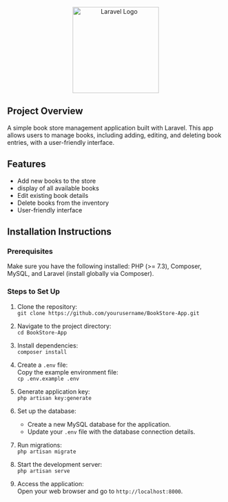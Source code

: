 <p align="center"><a href="https://laravel.com" target="_blank"><img src="https://raw.githubusercontent.com/laravel/art/master/logo-lockup/5%20SVG/2%20CMYK/1%20Full%20Color/laravel-logolockup-cmyk-red.svg" width="200" alt="Laravel Logo"></a></p>

## Project Overview
A simple book store management application built with Laravel. This app allows users to manage books, including adding, editing, and deleting book entries, with a user-friendly interface.

## Features
- Add new books to the store
- display of all available books 
- Edit existing book details
- Delete books from the inventory
- User-friendly interface 
  
## Installation Instructions

### Prerequisites
Make sure you have the following installed: PHP (>= 7.3), Composer, MySQL, and Laravel (install globally via Composer).

### Steps to Set Up
1. Clone the repository:  
   `git clone https://github.com/yourusername/BookStore-App.git`

2. Navigate to the project directory:  
   `cd BookStore-App`

3. Install dependencies:  
   `composer install`

4. Create a `.env` file:  
   Copy the example environment file:  
   `cp .env.example .env`

5. Generate application key:  
   `php artisan key:generate`

6. Set up the database:  
   - Create a new MySQL database for the application.  
   - Update your `.env` file with the database connection details.

7. Run migrations:  
   `php artisan migrate`

8. Start the development server:  
   `php artisan serve`

9. Access the application:  
   Open your web browser and go to `http://localhost:8000`.
  
  

